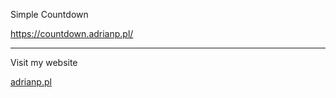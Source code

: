 Simple Countdown

https://countdown.adrianp.pl/

---
Visit my website

[adrianp.pl](https://adrianp.pl/)
